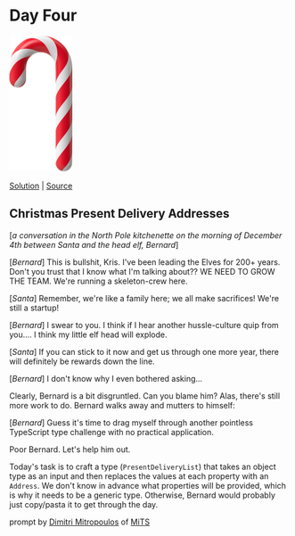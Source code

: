 # Day Four

<img src="cover.png" width="113" height="244" alt="Candy cane">

[Solution](solution.ts) | [Source](https://typehero.dev/challenge/day-4)

## Christmas Present Delivery Addresses

[_a conversation in the North Pole kitchenette on the morning of December 4th between Santa and the head elf, Bernard_]

[_Bernard_] This is bullshit, Kris. I've been leading the Elves for 200+ years. Don't you trust that I know what I'm talking about?? WE NEED TO GROW THE TEAM. We're running a skeleton-crew here.

[_Santa_] Remember, we're like a family here; we all make sacrifices! We're still a startup!

[_Bernard_] I swear to you. I think if I hear another hussle-culture quip from you.... I think my little elf head will explode.

[_Santa_] If you can stick to it now and get us through one more year, there will definitely be rewards down the line.

[_Bernard_] I don't know why I even bothered asking...

Clearly, Bernard is a bit disgruntled. Can you blame him? Alas, there's still more work to do. Bernard walks away and mutters to himself:

[_Bernard_] Guess it's time to drag myself through another pointless TypeScript type challenge with no practical application.

Poor Bernard. Let's help him out.

Today's task is to craft a type (`PresentDeliveryList`) that takes an object type as an input and then replaces the values at each property with an `Address`. We don't know in advance what properties will be provided, which is why it needs to be a generic type. Otherwise, Bernard would probably just copy/pasta it to get through the day.

prompt by [Dimitri Mitropoulos](https://github.com/dimitropoulos) of [MiTS](https://www.youtube.com/@MichiganTypeScript)
